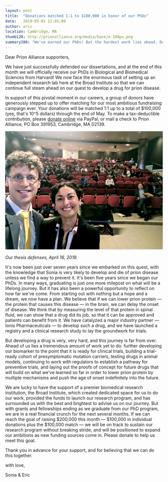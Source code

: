 ```yaml
---
layout: post
title:  "Donations matched 1:1 to $100,000 in honor of our PhDs"
date:   2019-05-01 12:01:00
author: eric
location: Cambridge, MA
thumb120: http://prionalliance.org/media/base/e-100px.png
summary200: "We've earned our PhDs! But the hardest work lies ahead. Donations matched 1:1 up to $100K through May 31."
---
```


Dear Prion Alliance supporters,

We have just successfully defended our dissertations, and at the end of this month we will officially receive our PhDs in Biological and Biomedical Sciences from Harvard! We now face the enormous task of setting up an independent research lab here at the Broad Institute so that we can continue full steam ahead on our quest to develop a drug for prion disease.

In support of this pivotal moment in our careers, a group of donors have generously stepped up to offer matching for our most ambitious fundraising campaign ever. Your donations will be matched 1:1 up to a total of $100,000 (yes, that's 10^5 dollars) through the end of May. To make a tax-deductible contribution, please [donate online](http://www.prionalliance.org/donate/) via PayPal, or mail a check to Prion Alliance, PO Box 391953, Cambridge, MA 02139.

![](/media/2019/05/thesis-defense.png)

*Our thesis defenses, April 16, 2019.*

It's now been just over seven years since we embarked on this quest, with the knowledge that Sonia is very likely to develop and die of prion disease unless we find a way to prevent it. It's been five years since we began our PhDs. In many ways, graduating is just one more milepost on what will be a lifelong journey. But it has also been a powerful opportunity to reflect on how far we've come. From starting out with nothing but a hope and a dream, we now have a plan. We believe that if we can lower prion protein &mdash; the protein that causes this disease &mdash; in the brain, we can delay the onset of disease. We think that by measuring the level of that protein in spinal fluid, we can show that a drug did its job, so that it can be approved and patients can benefit from it. We have catalyzed a major industry partner &mdash; Ionis Pharmaceuticals &mdash; to develop such a drug, and we have launched a registry and a clinical research study to lay the groundwork for trials.

But developing a drug is very, very hard, and this journey is far from over. Ahead of us lies a tremendous amount of work yet to do: further developing our biomarker to the point that it is ready for clinical trials, building a trial-ready cohort of presymptomatic mutation carriers, testing drugs in animal models, continuing to work with regulators to establish a pathway for preventive trials, and laying out the proofs of concept for future drugs that will build on what we've learned so far in order to lower prion protein by multiple mechanisms and push the age of onset indefinitely into the future.

We are lucky to have the support of a premier biomedical research institution, the Broad Institute, which created dedicated space for us to do our work, provided the funds to launch our research program, and has surrounded us with the best and brightest to advise us on our journey. But with grants and fellowships ending as we graduate from our PhD program, we are in a real financial crunch for the next several months. If we can reach the goal of raising $200,000 this month &mdash; $100,000 in individual donations plus the $100,000 match &mdash; we will be on track to sustain our research program without breaking stride, and will be positioned to expand our ambitions as new funding sources come in. Please donate to help us meet this goal.

Thank you in advance for your support, and for believing that we can do this together.

with love,

Sonia & Eric

